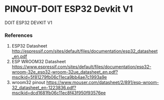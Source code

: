 # PINOUT-DOIT ESP32 Devkit V1
DOIT ESP32 DEVKIT V1

### References
1. ESP32 Datasheet http://espressif.com/sites/default/files/documentation/esp32_datasheet_en.pdf
2. ESP WROOM32 Datasheet https://www.espressif.com/sites/default/files/documentation/esp32-wroom-32e_esp32-wroom-32ue_datasheet_en.pdf?msclkid=5f81279fb06c11eca9bb4ae7c1993a9e
3. wroom32 pinout https://www.mouser.com/datasheet/2/891/esp-wroom-32_datasheet_en-1223836.pdf?msclkid=dcd1681fb06c11ec8f43f950f93576ee
